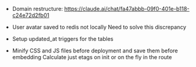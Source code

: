 * Domain restructure:
  https://claude.ai/chat/fa47abbb-09f0-401e-b118-c24e72d2fb01

* User avatar saved to redis not locally
  Need to solve this discrepancy

* Setup updated_at triggers for the tables
* Minify CSS and JS files before deployment and save them before embedding
  Calculate just etags on init or on the fly in the route